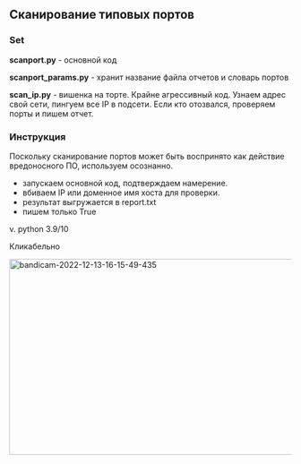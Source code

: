 ## Сканирование типовых портов

### Set

**scanport.py** - основной код

**scanport_params.py** - хранит название файла отчетов и словарь портов

**scan_ip.py** - вишенка на торте. Крайне агрессивный код. Узнаем адрес свой сети, пингуем все IP в подсети. Если кто отозвался, проверяем порты и пишем отчет. 

### Инструкция
Поскольку сканирование портов может быть воспринято как действие вредоносного ПО,
используем осознанно. 

- запускаем основной код, подтверждаем намерение. 
- вбиваем IP или доменное имя хоста для проверки. 
- результат выгружается в report.txt
- пишем только True 

v. python 3.9/10

Кликабельно

<img alt="bandicam-2022-12-13-16-15-49-435" height="350" src="https://user-images.githubusercontent.com/111141693/207330370-13e360e7-a606-469d-8b1a-5247213f0f08.gif" width="600"/>

